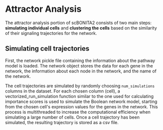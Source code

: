 # Attractor Analysis

The attractor analysis portion of scBONITA2 consists of two main steps: **simulating individual cells** and **clustering the cells** based on the similarity of their signaling trajectories for the network.

## Simulating cell trajectories

First, the network pickle file containing the information about the pathway model is loaded. The network object stores the data for each gene in the network, the information about each node in the network, and the name of the network.

The cell trajectories are simulated by randomly choosing `num_simulations` columns in the dataset. For each chosen column (cell), a vectorized_run_simulation function similar to the one used for calculating importance scores is used to simulate the Boolean network model, starting from the chosen cell's expression values for the genes in the network. This process is multithreaded to increase the computational efficiency when simulating a large number of cells. Once a cell trajectory has been simulated, the resulting trajectory is stored as a csv file.

